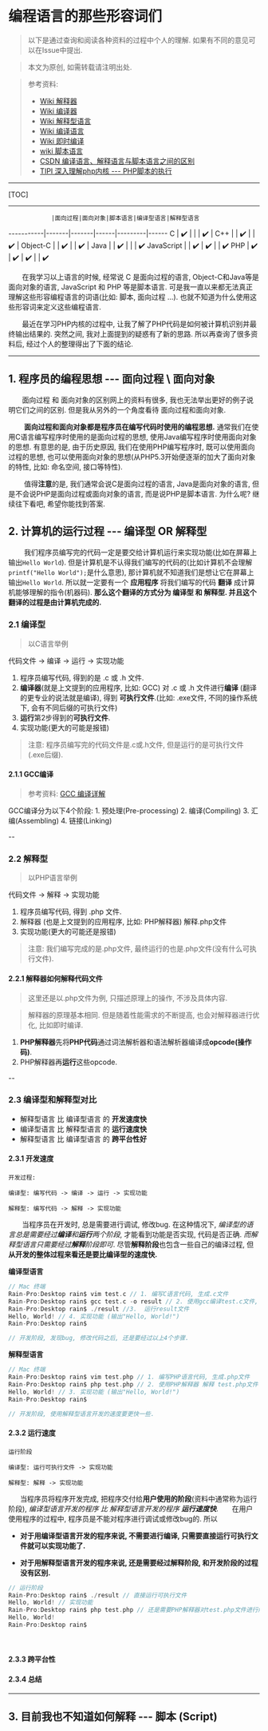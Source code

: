 # 编程语言的那些形容词们

> 以下是通过查询和阅读各种资料的过程中个人的理解. 如果有不同的意见可以在Issue中提出.

> 本文为原创, 如需转载请注明出处.

> 参考资料:
> 
> * [Wiki 解释器](https://zh.wikipedia.org/wiki/%E7%9B%B4%E8%AD%AF%E5%99%A8) 
> * [Wiki 编译器](https://zh.wikipedia.org/wiki/%E7%B7%A8%E8%AD%AF%E5%99%A8)
> * [Wiki 解释型语言](https://zh.wikipedia.org/wiki/%E7%9B%B4%E8%AD%AF%E8%AA%9E%E8%A8%80) 
> * [Wiki 编译语言](https://zh.wikipedia.org/wiki/%E7%B7%A8%E8%AD%AF%E8%AA%9E%E8%A8%80)
> * [Wiki 即时编译](https://zh.wikipedia.org/wiki/%E5%8D%B3%E6%99%82%E7%B7%A8%E8%AD%AF)
> * [wiki 脚本语言](https://zh.wikipedia.org/wiki/%E8%84%9A%E6%9C%AC%E8%AF%AD%E8%A8%80)
> * [CSDN 编译语言、解释语言与脚本语言之间的区别](http://blog.csdn.net/waitforfree/article/details/38796977)
> * [TIPI 深入理解php内核 --- PHP脚本的执行](http://www.php-internals.com/book/?p=chapt02/02-03-00-how-php-script-get-executed)


----


[TOC]


----


    			|面向过程|面向对象|脚本语言|编译型语言|解释型语言
-----------|-------|-------|------|---------|------ 
C 				| ✔️	  |       |      | ✔️      |
C++ 			| 	  	  | ✔️    |      | ✔️      |
Object-C 	| 		  | ✔️	 |      |  ✔️     |
Java 			|       | ✔️    |      |         | ✔️
JavaScript |       | ✔️    | ✔️   |         | ✔️
PHP 			| ✔️    | ✔️    | ✔️   |        | ✔️


&nbsp;&nbsp;&nbsp;&nbsp;&nbsp;&nbsp;&nbsp;在我学习以上语言的时候, 经常说 C 是面向过程的语言, Object-C和Java等是面向对象的语言, JavaScript 和 PHP 等是脚本语言. 可是我一直以来都无法真正理解这些形容编程语言的词语(比如: 脚本, 面向过程 ...). 也就不知道为什么使用这些形容词来定义这些编程语言. 

&nbsp;&nbsp;&nbsp;&nbsp;&nbsp;&nbsp;&nbsp;最近在学习PHP内核的过程中, 让我了解了PHP代码是如何被计算机识别并最终输出结果的. 突然之间, 我对上面提到的疑惑有了新的思路. 所以再查询了很多资料后, 经过个人的整理得出了下面的结论.

-----

## 1. 程序员的编程思想 --- 面向过程 \ 面向对象

&nbsp;&nbsp;&nbsp;&nbsp;&nbsp;&nbsp;&nbsp;面向过程 和 面向对象的区别网上的资料有很多, 我也无法举出更好的例子说明它们之间的区别. 但是我从另外的一个角度看待 面向过程和面向对象.

&nbsp;&nbsp;&nbsp;&nbsp;&nbsp;&nbsp;&nbsp; **面向过程和面向对象都是程序员在编写代码时使用的编程思想.** 通常我们在使用C语言编写程序时使用的是面向过程的思想, 使用Java编写程序时使用面向对象的思想. 有意思的是, 由于历史原因, 我们在使用PHP编写程序时, 既可以使用面向过程的思想, 也可以使用面向对象的思想(从PHP5.3开始便逐渐的加大了面向对象的特性, 比如: 命名空间, 接口等特性). 

&nbsp;&nbsp;&nbsp;&nbsp;&nbsp;&nbsp;&nbsp; 值得**注意**的是, 我们通常会说C是面向过程的语言, Java是面向对象的语言, 但是不会说PHP是面向过程或面向对象的语言, 而是说PHP是脚本语言. 为什么呢? 继续往下看吧, 希望你能找到答案.



## 2. 计算机的运行过程 --- 编译型 OR 解释型

&nbsp;&nbsp;&nbsp;&nbsp;&nbsp;&nbsp;&nbsp; 我们程序员编写完的代码一定是要交给计算机运行来实现功能(比如在屏幕上输出`Hello World`). 但是计算机是不认得我们编写的代码的(比如计算机不会理解 `printf("Hello World");`是什么意思), 那计算机就不知道我们是想让它在屏幕上输出`Hello World`. 所以就一定要有一个 **应用程序** 将我们编写的代码 **翻译** 成计算机能够理解的指令(机器码). **那么这个翻译的方式分为 编译型 和 解释型. 并且这个翻译的过程是由计算机完成的.**

### 2.1 编译型

> 以C语言举例

代码文件  -> 编译 -> 运行 -> 实现功能

1. 程序员编写代码, 得到的是 .c 或 .h 文件.
2. **编译器**(就是上文提到的应用程序, 比如: GCC) 对 .c 或 .h 文件进行**编译** (翻译的更专业的说法就是编译), 得到 **可执行文件**.(比如: .exe文件, 不同的操作系统下, 会有不同后缀的可执行文件)
3. **运行**第2步得到的**可执行文件**.
4. 实现功能(更大的可能是报错)

> 注意: 程序员编写完的代码文件是.c或.h文件, 但是运行的是可执行文件(.exe后缀).

#### 2.1.1 GCC编译

> 参考资料: [GCC 编译详解](http://blog.csdn.net/sponge_cmz/article/details/51118705)
	
GCC编译分为以下4个阶段:
	1. 预处理(Pre-processing)
	2. 编译(Compiling)
	3. 汇编(Assembling)
	4. 链接(Linking)

--

### 2.2 解释型

> 以PHP语言举例

代码文件 -> 解释 -> 实现功能

1. 程序员编写代码, 得到 .php 文件.
2. 解释器 (也是上文提到的应用程序, 比如: PHP解释器) 解释.php文件
3. 实现功能(更大的可能还是报错)

> 注意: 我们编写完成的是.php文件, 最终运行的也是.php文件(没有什么可执行文件).

#### 2.2.1 解释器如何解释代码文件

> 这里还是以.php文件为例, 只描述原理上的操作, 不涉及具体内容.

> 解释器的原理基本相同. 但是随着性能需求的不断提高, 也会对解释器进行优化, 比如即时编译.

1. **PHP解释器**先将**PHP代码**通过词法解析器和语法解析器编译成**opcode(操作码)**.
2. PHP解释器再**运行**这些opcode.


--

### 2.3 编译型和解释型对比

* 解释型语言 比 编译型语言 的 **开发速度快**
* 编译型语言 比 解释型语言 的 **运行速度快**
* 解释型语言 比 编译型语言 的 **跨平台性好**





#### 2.3.1 开发速度

```
开发过程:

编译型: 编写代码 -> 编译 -> 运行 -> 实现功能

解释型: 编写代码 -> 解释 -> 实现功能
```


&nbsp;&nbsp;&nbsp;&nbsp;&nbsp;&nbsp; 当程序员在开发时, 总是需要进行调试, 修改bug. 在这种情况下, _编译型的语言总是需要经过**编译**和**运行**两个阶段_, 才能看到功能是否实现, 代码是否正确. _而解释型语言只需要经过**解释**阶段即可_. 尽管**解释阶段**也包含一些自己的编译过程, 但**从开发的整体过程来看还是要比编译型的速度快.**



**编译型语言**
```c
// Mac 终端
Rain-Pro:Desktop rain$ vim test.c // 1. 编写C语言代码, 生成.c文件
Rain-Pro:Desktop rain$ gcc test.c -o result // 2. 使用gcc编译test.c文件, 生成 result 可执行文件
Rain-Pro:Desktop rain$ ./result //3.  运行result文件
Hello, World! // 4. 实现功能 (输出"Hello, World!")
Rain-Pro:Desktop rain$ 

// 开发阶段, 发现bug, 修改代码之后, 还是要经过以上4个步骤.

```

**解释型语言**
```c
// Mac 终端
Rain-Pro:Desktop rain$ vim test.php // 1. 编写PHP语言代码, 生成.php文件
Rain-Pro:Desktop rain$ php test.php // 2. 使用PHP解释器 解释 test.php文件
Hello, World! // 3. 实现功能 (输出"Hello, World!")
Rain-Pro:Desktop rain$ 

// 开发阶段, 使用解释型语言开发的速度要更快一些.
```

#### 2.3.2 运行速度

```
运行阶段

编译型: 运行可执行文件 -> 实现功能

解释型: 解释 -> 实现功能
```

&nbsp;&nbsp;&nbsp;&nbsp;&nbsp;&nbsp;当程序员将程序开发完成, 把程序交付给**用户使用的阶段**(资料中通常称为运行阶段), _编译型语言开发的程序 比 解释型语言开发的程序 **运行速度快**_. 
&nbsp;&nbsp;&nbsp;&nbsp;&nbsp;&nbsp;在用户使用程序的过程中, 程序员是不能对程序进行调试或修改bug的. 所以

* **对于用编译型语言开发的程序来说, 不需要进行编译, 只需要直接运行可执行文件就可以实现功能了.** 

* **对于用解释型语言开发的程序来说, 还是需要经过解释阶段, 和开发阶段的过程没有区别.**

> 

```c
// 运行阶段
Rain-Pro:Desktop rain$ ./result // 直接运行可执行文件
Hello, World! // 实现功能
Rain-Pro:Desktop rain$ php test.php // 还是需要PHP解释器对test.php文件进行解释, 才能实现功能
Hello, World!
Rain-Pro:Desktop rain$

```

&nbsp;&nbsp;&nbsp;&nbsp;&nbsp;&nbsp; 


#### 2.3.3 跨平台性





#### 2.3.4 总结



-----


## 3. 目前我也不知道如何解释 --- 脚本 (Script)





